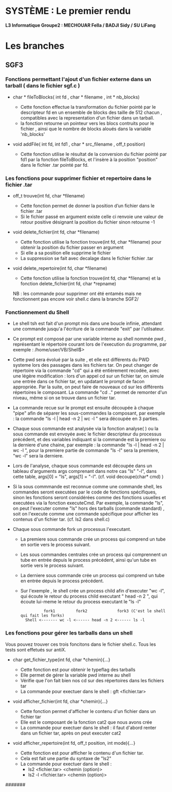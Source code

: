 SYSTÈME : Le premier rendu
======================

**L3 Informatique Groupe2 : MECHOUAR Fella / BADJI Sidy / SU LiFang**

# Les branches

## SGF3

### Fonctions permettant l'ajout d'un fichier externe dans un tarball ( dans le fichier sgf.c )

* char * fileToBlocks( int fd , char * filename , int * nb_blocks)
    - Cette fonction effectue la transformation du fichier pointé par le descripteur fd en un ensemble de blocks des taille de 512 chacun , compatibles avec la representation d'un fichier dans un tarball.
    - la fonction retourne un pointeur vers les blocs contruits pour le fichier , ainsi que le nombre de blocks aloués dans la variable 'nb_blocks'

* void addFile( int fd, int fd1 , char * src_filename , off_t position)

    -  Cette fonction utilise le résultat  de la conversion du fichier pointé par fd1 par la fonction fileToBlocks, et l'insère à la position "position" dans le fichier .tar pointé par fd.




### Les fonctions pour supprimer fichier et repertoire dans le fichier .tar

* off_t trouve(int fd, char *filename) 
    - Cette fonction permet de donner la position d’un fichier dans le fichier .tar
    - Si le fichier passé en argument existe celle ci renvoie une valeur de retour positive désignant la position du fichier sinon retourne -1
* void delete_fichier(int fd, char *filename)
    - Cette fonction utilise la fonction trouve(int fd, char *filename) pour obtenir la position du fichier passer en argument
    - Si elle a sa position elle supprime le fichier
    - La suppression se fait avec decalage dans le fichier fichier .tar
    
* void delete_repertoire(int fd, char *filename)
    - Cette fonction utilise la fonction trouve(int fd, char *filename) et la     fonction delete_fichier(int fd, char *repname)

    NB : les commande pour supprimer ont été entamés mais ne fonctionnent pas encore voir shell.c dans la branche SGF2/ 




### Fonctionnement du Shell

* Le shell tsh est fait d'un prompt mis dans une boucle infinie, attendant une commande jusqu'a l'écriture de la commande "exit" par l'utilsateur.

* Ce prompt est composé par une variable interne au shell nommée pwd , représentant le répertoire courant lors de l'execution du programme, par exemple :  /home/user/VB/Shell$>

* Cette pwd sera évolué par la suite , et elle est différents du PWD systeme lors des passages dans les fichiers tar. On peut changer de répertoire via la commande "cd" qui a été entièrement  recodée, avec une légère modification : lors d'un appel cd sur un fichier tar, on simule une entrée dans ce fichier tar, en updatant le prompt de facon appropriée. Par la suite, on peut faire de nouveaux cd sur les différents répertoires le composant.  La commande "cd .." permet de remonter d'un niveau, même si on se trouve dans un fichier tar.

* La commande recue sur le prompt est ensuite découpée à chaque "pipe" afin de séparer les sous-commandes la composant, par exemple : la commande "ls -l | head -n 2 | wc -l " sera découpée en 3 parties. 

* Chaque sous commande est analysée via la fonction analyse( ) ou la sous commande est envoyée avec le fichier descripteur du processus précédent, et des variables indiquant si la commande est la premiere ou la derniere d'une chaine, par exemple : la commande "ls -l | head -n 2 | wc -l ", pour la premiere partie de commande "ls -l" sera la premiere,  "wc -l" sera la derniere. 

* Lors de l'analyse, chaque sous commande est découpée dans un tableau d'arguments args comprenant dans notre cas "ls" "-l", dans cette table, args[0] = "ls", args[1] = "-l". (cf. void decoupe(char* cmd) ) 

* Si la sous commmande est reconnue comme une commande shell, les commandes seront executées par le code de fonctions spécifiques, sinon les fonctions seront considérées comme des fonctions usuelles et executées via la fonction executeCmd. Par exemple, la commande "ls",  on peut l'executer comme "ls" hors des tarballs (commande standard) , soit on l'execute comme une commande spécifique pour afficher les contenus d'un fichier tar. (cf. ls2 dans shell.c)

* Chaque sous commande fork un processus l'executant.
    - La premiere sous commande crée un process qui  comprend un tube en sortie vers le process suivant.
    - Les sous commandes centrales crée un process qui comprennent un tube en entrée depuis le process précédent, ainsi qu'un tube en sortie vers le process suivant.
    - La derniere sous commande crée un process qui comprend un tube en entrée depuis le process précédent.
    - Sur l'exemple , le shell crée un process child afin d'executer "wc -l", qui écoute le retour du process child executant " head -n 2 ", qui écoute lui-meme le retour du process executant le "ls -l"

                    fork1         fork2             fork3 (C'est le shell qui fait les forks)
            Shell <------- wc -l <------ head -n 2 <------ ls -l



### Les fonctions pour gérer les tarballs dans un shell

Vous pouvez trouver ces trois foncitons dans le fichier shell.c. Tous les tests sont effetués sur antiX.

* char get_fichier_type(int fd, char *chemin){...}
    - Cette fonction est pour obtenir le typeflag des tarballs
    - Elle permet de gérer la variable pwd interne au shell
    - Vérifie que l'on fait bien nos cd sur des répertoires dans les fichiers tar
    - La commande pour exectuer dans le shell : gft <fichier.tar> <fichier>
    
* void afficher_fichier(int fd, char *chemin){...}
    - Cette fonction permet d'afficher le contenu d'un fichier dans un fichier tar
    - Elle est le composant de la fonction cat2 que nous avons crée
    - La commande pour exectuer dans le shell : il faut d'abord renter dans un fichier tar, après on peut executer cat2 <fichier>

* void afficher_repertoire(int fd, off_t position, int mode){...}
    - Cette fonction est pour afficher le contenu d'un fichier tar.
    - Cela est fait une partie du syntaxe de "ls2"
    - La commande pour exectuer dans le shell :  
        - ls2 <fichier.tar> <chemin  (option)>
        - ls2 -l <fichier.tar> <chemin  (option)>

####### 
